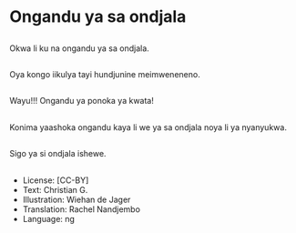 # Ongandu ya sa ondjala

##
Okwa li ku na ongandu ya sa ondjala.

##
Oya kongo iikulya tayi hundjunine meimweneneno.

##
Wayu!!! Ongandu ya ponoka ya kwata!

##
Konima yaashoka ongandu kaya li we ya sa ondjala noya li ya nyanyukwa.

##
Sigo ya si ondjala ishewe.

##
* License: [CC-BY]
* Text: Christian G.
* Illustration: Wiehan de Jager
* Translation: Rachel Nandjembo
* Language: ng

